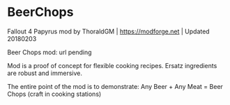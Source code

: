 # BeerChops
Fallout 4 Papyrus mod by ThoraldGM | https://modforge.net | Updated 20180203

Beer Chops mod: url pending

Mod is a proof of concept for flexible cooking recipes. Ersatz ingredients are robust and immersive.

The entire point of the mod is to demonstrate: Any Beer + Any Meat = Beer Chops (craft in cooking stations)
